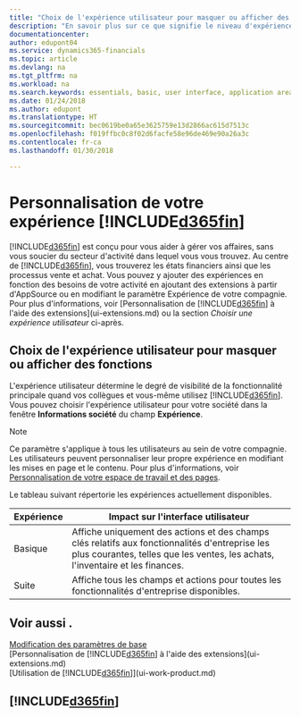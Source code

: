 ```yaml
---
title: "Choix de l'expérience utilisateur pour masquer ou afficher des fonctions avancées | Microsoft Docs"
description: "En savoir plus sur ce que signifie le niveau d'expérience Basique et Essentiels pour l'interface utilisateur, les domaines d'application, et votre compagnie."
documentationcenter: 
author: edupont04
ms.service: dynamics365-financials
ms.topic: article
ms.devlang: na
ms.tgt_pltfrm: na
ms.workload: na
ms.search.keywords: essentials, basic, user interface, application area, experience
ms.date: 01/24/2018
ms.author: edupont
ms.translationtype: HT
ms.sourcegitcommit: bec0619be0a65e3625759e13d2866ac615d7513c
ms.openlocfilehash: f019ffbc0c8f02d6facfe58e96de469e90a26a3c
ms.contentlocale: fr-ca
ms.lasthandoff: 01/30/2018

---
```

# <a name="customizing-your-included365finincludesd365finmdmd-experience"></a>Personnalisation de votre expérience [!INCLUDE[d365fin](includes/d365fin_md.md)]
[!INCLUDE[d365fin](includes/d365fin_md.md)]  est conçu pour vous aider à gérer vos affaires, sans vous soucier du secteur d'activité dans lequel vous vous trouvez. Au centre de [!INCLUDE[d365fin](includes/d365fin_md.md)], vous trouverez les états financiers ainsi que les processus vente et achat. Vous pouvez y ajouter des expériences en fonction des besoins de votre activité en ajoutant des extensions à partir d'AppSource ou en modifiant le paramètre Expérience de votre compagnie. Pour plus d'informations, voir [Personnalisation de [!INCLUDE[d365fin](includes/d365fin_md.md)] à l'aide des extensions](ui-extensions.md) ou la section *Choisir une expérience utilisateur* ci-après.

## <a name="choosing-a-user-experience-to-show-or-hide-features"></a>Choix de l'expérience utilisateur pour masquer ou afficher des fonctions
L'expérience utilisateur détermine le degré de visibilité de la fonctionnalité principale quand vos collègues et vous-même utilisez [!INCLUDE[d365fin](includes/d365fin_md.md)]. Vous pouvez choisir l'expérience utilisateur pour votre société dans la fenêtre **Informations société** du champ **Expérience**.
  
> [!NOTE]  
> Ce paramètre s'applique à tous les utilisateurs au sein de votre compagnie. Les utilisateurs peuvent personnaliser leur propre expérience en modifiant les mises en page et le contenu. Pour plus d'informations, voir [Personnalisation de votre espace de travail et des pages](ui-personalization-user.md).  
  
Le tableau suivant répertorie les expériences actuellement disponibles.

| Expérience | Impact sur l'interface utilisateur |
| --- | --- |
| Basique |Affiche uniquement des actions et des champs clés relatifs aux fonctionnalités d'entreprise les plus courantes, telles que les ventes, les achats, l'inventaire et les finances. |
| Suite |Affiche tous les champs et actions pour toutes les fonctionnalités d'entreprise disponibles.|

## <a name="see-also"></a>Voir aussi .
[Modification des paramètres de base](ui-change-basic-settings.md)  
[Personnalisation de [!INCLUDE[d365fin](includes/d365fin_md.md)] à l'aide des extensions](ui-extensions.md)  
[Utilisation de [!INCLUDE[d365fin](includes/d365fin_md.md)]](ui-work-product.md)

## [!INCLUDE[d365fin](includes/free_trial_md.md)]

